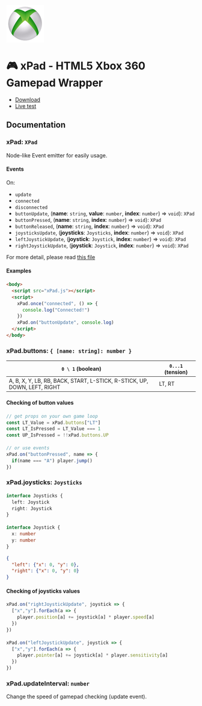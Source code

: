 ![](./favicon.png)

# 🎮 xPad - HTML5 Xbox 360 Gamepad Wrapper

- [Download](https://raw.githubusercontent.com/CamilleAbella/xPad/master/xPad.js)
- [Live test](https://CamilleAbella.github.io/xPad)

## Documentation

### xPad: ``XPad``

Node-like Event emitter for easily usage.

#### Events

On:

- ``update``
- ``connected``
- ``disconnected``
- ``buttonUpdate``, (**name**: ``string``, **value**: ``number``, **index**: ``number``) => ``void``): ``XPad``
- ``buttonPressed``, (**name**: ``string``, **index**: ``number``) => ``void``): ``XPad``
- ``buttonReleased``, (**name**: ``string``, **index**: ``number``) => ``void``): ``XPad``
- ``joysticksUpdate``, (**joysticks**: ``Joysticks``, **index**: ``number``) => ``void``): ``XPad``
- ``leftJoystickUpdate``, (**joystick**: ``Joystick``, **index**: ``number``) => ``void``): ``XPad``
- ``rightJoystickUpdate``, (**joystick**: ``Joystick``, **index**: ``number``) => ``void``): ``XPad``

For more detail, please read [this file](./xPad.d.ts)

#### Examples

```html
<body>
  <script src="xPad.js"></script>
  <script>
    xPad.once("connected", () => {
      console.log("Connected!")
    })
    xPad.on("buttonUpdate", console.log)
  </script>
</body>
```

### xPad.buttons: ``{ [name: string]: number }``

| `0 \ 1` (boolean) | `0...1` (tension) |
|---|---|
| A, B, X, Y, LB, RB, BACK, START, L-STICK, R-STICK, UP, DOWN, LEFT, RIGHT | LT, RT |

#### Checking of button values

```js
// get props on your own game loop
const LT_Value = xPad.buttons["LT"]
const LT_IsPressed = LT_Value === 1
const UP_IsPressed = !!xPad.buttons.UP

// or use events
xPad.on("buttonPressed", name => {
  if(name === "A") player.jump()
})
```

### xPad.joysticks: ``Joysticks``

```ts
interface Joysticks {
  left: Joystick
  right: Joystick
}

interface Joystick {
  x: number
  y: number
}
```

```json
{
  "left": {"x": 0, "y": 0},
  "right": {"x": 0, "y": 0}
}
```

#### Checking of joysticks values

```js
xPad.on("rightJoystickUpdate", joystick => {
  ["x","y"].forEach(a => {
    player.position[a] += joystick[a] * player.speed[a]
  })
})

xPad.on("leftJoystickUpdate", joystick => {
  ["x","y"].forEach(a => {
    player.pointer[a] += joystick[a] * player.sensitivity[a]
  })
})
```

### xPad.updateInterval: ``number``

Change the speed of gamepad checking (update event).